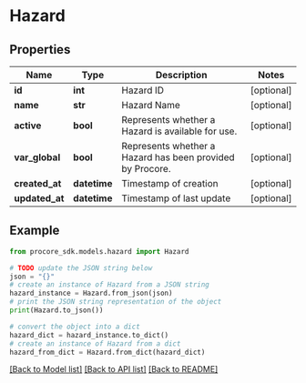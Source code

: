 # Hazard


## Properties

Name | Type | Description | Notes
------------ | ------------- | ------------- | -------------
**id** | **int** | Hazard ID | [optional] 
**name** | **str** | Hazard Name | [optional] 
**active** | **bool** | Represents whether a Hazard is available for use. | [optional] 
**var_global** | **bool** | Represents whether a Hazard has been provided by Procore. | [optional] 
**created_at** | **datetime** | Timestamp of creation | [optional] 
**updated_at** | **datetime** | Timestamp of last update | [optional] 

## Example

```python
from procore_sdk.models.hazard import Hazard

# TODO update the JSON string below
json = "{}"
# create an instance of Hazard from a JSON string
hazard_instance = Hazard.from_json(json)
# print the JSON string representation of the object
print(Hazard.to_json())

# convert the object into a dict
hazard_dict = hazard_instance.to_dict()
# create an instance of Hazard from a dict
hazard_from_dict = Hazard.from_dict(hazard_dict)
```
[[Back to Model list]](../README.md#documentation-for-models) [[Back to API list]](../README.md#documentation-for-api-endpoints) [[Back to README]](../README.md)


